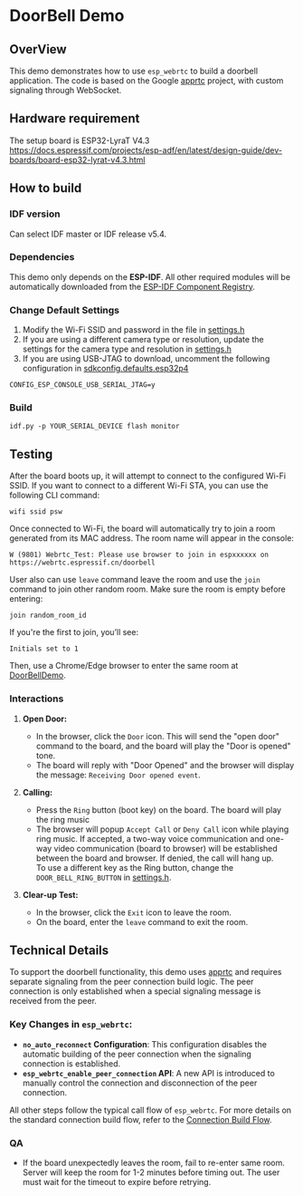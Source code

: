 # DoorBell Demo

## OverView
This demo demonstrates how to use `esp_webrtc` to build a doorbell application. The code is based on the Google [apprtc](https://github.com/webrtc/apprtc) project, with custom signaling through WebSocket.

## Hardware requirement
The setup board is ESP32-LyraT V4.3 https://docs.espressif.com/projects/esp-adf/en/latest/design-guide/dev-boards/board-esp32-lyrat-v4.3.html

## How to build

### IDF version
Can select IDF master or IDF release v5.4.

### Dependencies
This demo only depends on the **ESP-IDF**. All other required modules will be automatically downloaded from the [ESP-IDF Component Registry](https://components.espressif.com/).

### Change Default Settings
1. Modify the Wi-Fi SSID and password in the file in [settings.h](main/settings.h)
2. If you are using a different camera type or resolution, update the settings for the camera type and resolution in [settings.h](main/settings.h)
3. If you are using USB-JTAG to download, uncomment the following configuration in [sdkconfig.defaults.esp32p4](sdkconfig.defaults.esp32p4)
```
CONFIG_ESP_CONSOLE_USB_SERIAL_JTAG=y
```

### Build
```
idf.py -p YOUR_SERIAL_DEVICE flash monitor
```

## Testing

After the board boots up, it will attempt to connect to the configured Wi-Fi SSID. If you want to connect to a different Wi-Fi STA, you can use the following CLI command:
```
wifi ssid psw
```

Once connected to Wi-Fi, the board will automatically try to join a room generated from its MAC address. The room name will appear in the console:
```
W (9801) Webrtc_Test: Please use browser to join in espxxxxxx on https://webrtc.espressif.cn/doorbell
```
User also can use `leave` command leave the room and use the `join` command to join other random room. Make sure the room is empty before entering:
```
join random_room_id
```
If you're the first to join, you’ll see:
```
Initials set to 1
```

Then, use a Chrome/Edge browser to enter the same room at [DoorBellDemo](https://webrtc.espressif.cn/doorbell).

### Interactions

1. **Open Door:**
   - In the browser, click the `Door` icon. This will send the "open door" command to the board, and the board will play the "Door is opened" tone.
   - The board will reply with "Door Opened" and the browser will display the message: `Receiving Door opened event`.

2. **Calling:**
   - Press the `Ring` button (boot key) on the board. The board will play the ring music
   - The browser will popup `Accept Call` or `Deny Call` icon while playing ring music. If accepted, a two-way voice communication and one-way video communication (board to browser) will be established between the board and browser. If denied, the call will hang up.  
   To use a different key as the Ring button, change the `DOOR_BELL_RING_BUTTON`  in [settings.h](main/settings.h).

3. **Clear-up Test:**
   - In the browser, click the `Exit` icon to leave the room.
   - On the board, enter the `leave` command to exit the room.

## Technical Details
  To support the doorbell functionality, this demo uses [apprtc](https://github.com/webrtc/apprtc) and requires separate signaling from the peer connection build logic. The peer connection is only established when a special signaling message is received from the peer.

### Key Changes in `esp_webrtc`:
- **`no_auto_reconnect` Configuration**: This configuration disables the automatic building of the peer connection when the signaling connection is established.
- **`esp_webrtc_enable_peer_connection` API**: A new API is introduced to manually control the connection and disconnection of the peer connection.

All other steps follow the typical call flow of `esp_webrtc`. For more details on the standard connection build flow, refer to the [Connection Build Flow](../../components/esp_webrtc/README.md#typical-call-sequence-of-esp_webrtc).

### QA
- If the board unexpectedly leaves the room, fail to re-enter same room.
  Server will keep the room for 1-2 minutes before timing out. The user must wait for the timeout to expire before retrying.

